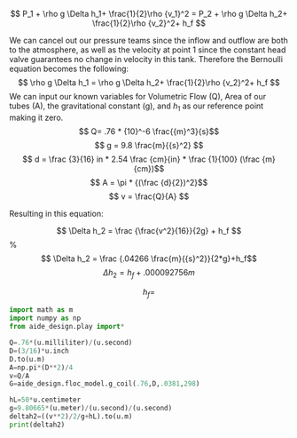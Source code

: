 $$ P_1 + \rho g \Delta h_1+ \frac{1}{2}\rho {v_1}^2 = P_2 + \rho g \Delta h_2+ \frac{1}{2}\rho {v_2}^2+ h_f $$

We can cancel out our pressure teams since the inflow and outflow are both to the atmosphere, as well as the velocity at point 1 since the constant head valve guarantees no change in velocity in this tank. Therefore the Bernoulli equation becomes the following:
$$ \rho g \Delta h_1 = \rho g \Delta h_2+ \frac{1}{2}\rho {v_2}^2+ h_f
$$
We can input our known variables for Volumetric Flow (Q), Area of our tubes (A), the gravitational constant (g), and $h_1$ as our reference point making it zero.
$$ Q= .76 * {10}^-6 \frac{{m}^3}{s}$$
$$ g = 9.8 \frac{m}{{s}^2} $$
$$ d = \frac {3}{16} in * 2.54 \frac {cm}{in} * \frac {1}{100} (\frac {m}{cm})$$
$$ A = \pi * {(\frac {d}{2})^2}$$
$$ v = \frac{Q}{A} $$

Resulting in this equation:

$$ \Delta h_2 = \frac {\frac{v^2}{16}}{2g} + h_f $$
%$$ \Delta h_2 = \frac {.04266 \frac{m}{{s}^2}}{2*g}+h_f$$
$$ \Delta h_2 = h_f + .000092756m $$

$$ h_f = $$

```python
import math as m
import numpy as np
from aide_design.play import*

Q=.76*(u.milliliter)/(u.second)
D=(3/16)*u.inch
D.to(u.m)
A=np.pi*(D**2)/4
v=Q/A
G=aide_design.floc_model.g_coil(.76,D,.0381,298)

hL=50*u.centimeter
g=9.80665*(u.meter)/(u.second)/(u.second)
deltah2=((v**2)/2/g+hL).to(u.m)
print(deltah2)
```
